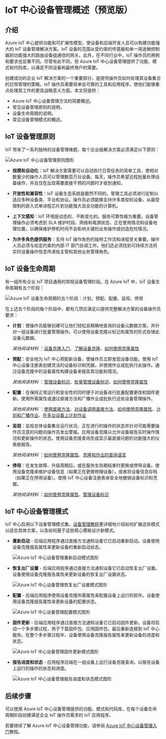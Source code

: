 <properties
 pageTitle="IoT 中心设备管理概述 | Azure"
 description="本文概述了 Azure IoT 中心的设备管理：企业设备生命周期、重新启动、恢复出厂设置、固件更新、配置、设备克隆、查询、作业"
 services="iot-hub"
 documentationCenter=""
 authors="bzurcher"
 manager="timlt"
 editor=""/>

<tags
 ms.service="iot-hub"
 ms.devlang="na"
 ms.topic="get-started-article"
 ms.tgt_pltfrm="na"
 ms.workload="na"
 ms.date="10/03/2016"
 wacn.date="11/07/2016"
 ms.author="bzurcher"/>

# IoT 中心设备管理概述（预览版）

## 介绍

Azure IoT 中心提供功能和可扩展性模型，使设备和后端开发人员可以构建功能强大的 IoT 设备管理解决方案。IoT 设备的范围从受约束的传感器和单一用途微控制器到功能强大的路由设备组通信的网关。此外，在不同行业中，IoT 操作员的用例和要求也显著不同。尽管有此不同，但 Azure IoT 中心设备管理提供了功能、模式和代码库，以满足不同设备和最终用户的需要。

创建成功的企业 IoT 解决方案的一个重要部分，是提供操作员如何处理其设备集合的日常管理的策略。IoT 操作员需要简单且可靠的工具和应用程序，使他们能够重点处理其工作的更具战略意义方面。本文将提供：

- Azure IoT 中心设备管理方法的简要概述。
- 常见设备管理原则的说明。
- 设备生命周期的说明。
- 常见设备管理模式的概述。

## IoT 设备管理原则

IoT 带来了一系列独特的设备管理难题，每个企业级解决方案必须满足以下原则：

![Azure IoT 中心设备管理原则图形][img-dm_principles]  


- **规模和自动化**：IoT 解决方案需要可以自动执行日常任务的简单工具，使相对数量少的操作人员可以管理数百万台设备。每天，操作员希望远程批量处理设备操作，并且仅在出现需要直接干预的问题时才收到通知。

- **开放性和兼容性**：IoT 设备生态系统是截然不同的。管理工具必须进行定制以适应多种设备类、平台和协议。操作员必须能够支持许多类型的设备，从最受限制的嵌入式单进程芯片到功能强大且全功能的计算机。

- **上下文感知**：IoT 环境是动态的、不断变化的。服务可靠性极为重要。设备管理操作必须考虑到 SLA 维护时段、网络和电源状态、正在使用情况和设备地理位置，以确保维护停机时间不会影响关键的业务操作或创造危险情况。

- **为许多角色提供服务**：支持 IoT 操作角色的独特工作流和进程至关重要。操作人员必须与给定约束的内部 IT 部门协调工作。他们还必须找到可持续方法将实时设备操作信息传递给主管和其他业务管理角色。

## IoT 设备生命周期

有一组所有企业 IoT 项目通用的常规设备管理阶段。在 Azure IoT 中，IoT 设备生命周期有五个阶段：

![Azure IoT 设备生命周期的五个阶段：计划、预配、配置、监视、停用][img-device_lifecycle]  


在上述五个阶段的每个阶段中，都有几项应满足以提供完整解决方案的设备操作员要求：

- **计划**：使操作员能够创建可让他们轻松且精确地查询的设备元数据方案，并针对一组设备进行批量管理操作。可以使用设备克隆以标记和属性的形式存储此设备元数据。

    *其他阅读材料* ：[设备克隆入门][lnk-twins-getstarted]、[了解设备克隆][lnk-twins-devguide]、[如何使用克隆属性][lnk-twin-properties]

- **预配**：安全地为 IoT 中心预配新设备，使操作员立即发现设备功能。使用 IoT 中心设备注册表创建灵活的设备标识和凭据，并使用作业成批执行此操作。通过设备克隆中的设备属性构建设备来报告其功能和情况。

    *其他阅读材料* ：[管理设备标识][lnk-identity-registry]、[批量管理设备标识][lnk-bulk-identity]、[如何使用克隆属性][lnk-twin-properties]

- **配置**：在保持正常运行和安全性的同时便于对设备进行批量配置更改和固件更新。使用所需属性或通过直接方法和广播作业成批执行这些设备管理操作。

    *其他阅读材料* ：[使用直接方法][lnk-c2d-methods]、[对设备调用直接方法][lnk-methods-devguide]、[如何使用克隆属性][lnk-twin-properties]、[计划和广播作业][lnk-jobs]、[在多台设备上计划作业][lnk-jobs-devguide]

- **监视**：监视总体设备集合运行状况、正在进行的操作的状态并针对可能需要操作员注意的问题向操作员发出警报。应用设备克隆以允许设备报告实时操作情况和更新操作的状态。使用设备克隆查询生成显示最直接问题的功能强大的仪表板报告。

    *其他阅读材料* ：[如何使用克隆属性][lnk-twin-properties]、[克隆和作业的查询语言][lnk-query-language]

- **停用**：在发生故障、升级周期后，或在服务生存期结束时更换或停用设备。使用设备克隆来维护设备信息（如果正在更换物理设备），或者将设备信息存档（如果正在停用设备）。使用 IoT 中心设备注册表来安全地撤销设备标识和凭据。

    *其他阅读材料* ：[如何使用克隆属性][lnk-twin-properties]、[管理设备标识][lnk-identity-registry]

## IoT 中心设备管理模式

IoT 中心启用以下设备管理模式集。[设备管理教程][lnk-get-started]更详细地介绍如何扩展这些模式以适合具体方案，以及如何基于这些核心模板设计新模式。

- **重新启动** - 后端应用程序通过直接方法通知设备它已启动重新启动。设备使用设备克隆报告属性来更新设备的重新启动状态。

    ![Azure IoT 中心设备管理重新启动模式图形][img-reboot_pattern]  


- **恢复出厂设置** - 后端应用程序通过直接方法通知设备它已启动恢复出厂设置。设备使用设备克隆报告属性来更新设备的恢复出厂设置状态。

    ![Azure IoT 中心设备管理恢复出厂设置模式图形][img-facreset_pattern]  


- **配置** - 后端应用程序使用设备克隆所需属性来配置设备上运行的软件。设备使用设备克隆报告属性来更新设备的配置状态。

    ![Azure IoT 中心设备管理配置模式图形][img-config_pattern]  


- **固件更新** - 后端应用程序通过直接方法通知设备它已启动固件更新。设备将启动一个多步骤过程，用于下载固件包、应用固件包，最后重新连接到 IoT 中心服务。在整个多步骤过程中，设备使用设备克隆报告属性来更新设备的进度和状态。

    ![Azure IoT 中心设备管理固件更新模式图形][img-fwupdate_pattern]  


- **报告进度和状态** - 应用程序后端在一组设备上运行设备克隆查询，以报告设备上运行的操作的状态和进度。

    ![Azure IoT 中心设备管理报告进度和状态模式图形][img-report_progress_pattern]  


## 后续步骤

可以使用 Azure IoT 中心设备管理提供的功能、模式和代码库，在每个设备生命周期阶段创建满足企业 IoT 操作员需求的 IoT 应用程序。

若要继续了解 Azure IoT 中心设备管理功能，请参阅 [Azure IoT 中心设备管理入门][lnk-get-started]教程。

<!-- Images and links -->

[img-dm_principles]: ./media/iot-hub-device-management-overview/image4.png
[img-device_lifecycle]: ./media/iot-hub-device-management-overview/image5.png
[img-config_pattern]: ./media/iot-hub-device-management-overview/configuration-pattern.png
[img-facreset_pattern]: ./media/iot-hub-device-management-overview/facreset-pattern.png
[img-fwupdate_pattern]: ./media/iot-hub-device-management-overview/fwupdate-pattern.png
[img-reboot_pattern]: ./media/iot-hub-device-management-overview/reboot-pattern.png
[img-report_progress_pattern]: ./media/iot-hub-device-management-overview/report-progress-pattern.png

[lnk-twins-devguide]: /documentation/articles/iot-hub-devguide-device-twins/
[lnk-get-started]: /documentation/articles/iot-hub-device-management-get-started/
[lnk-twins-getstarted]: /documentation/articles/iot-hub-node-node-twin-getstarted/
[lnk-twin-properties]: /documentation/articles/iot-hub-node-node-twin-how-to-configure/
[lnk-hub-getstarted]: /documentation/articles/iot-hub-csharp-csharp-getstarted/
[lnk-identity-registry]: /documentation/articles/iot-hub-devguide-identity-registry/
[lnk-bulk-identity]: /documentation/articles/iot-hub-bulk-identity-mgmt/
[lnk-query-language]: /documentation/articles/iot-hub-devguide-query-language/
[lnk-c2d-methods]: /documentation/articles/iot-hub-c2d-methods/
[lnk-methods-devguide]: /documentation/articles/iot-hub-devguide-direct-methods/
[lnk-jobs]: /documentation/articles/iot-hub-schedule-jobs/
[lnk-jobs-devguide]: /documentation/articles/iot-hub-devguide-jobs/

<!---HONumber=Mooncake_0523_2016-->